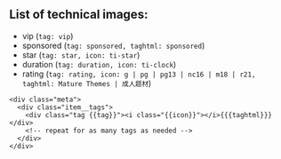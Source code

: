 ## List of technical images: 

- vip (`tag: vip`)
- sponsored (`tag: sponsored, taghtml: sponsored`)
- star (`tag: star, icon: ti-star`)
- duration (`tag: duration, icon: ti-clock`)
- rating (`tag: rating, icon: g | pg | pg13 | nc16 | m18 | r21, taghtml: Mature Themes | 成人题材`)

~~~
<div class="meta">
  <div class="item__tags">
    <div class="tag {{tag}}"><i class="{{icon}}"></i>{{{taghtml}}}</div>
    <!-- repeat for as many tags as needed -->
  </div>
</div>
~~~
